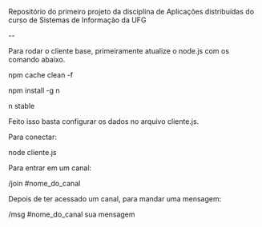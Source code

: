 Repositório do primeiro projeto da disciplina de Aplicações distribuídas do curso de Sistemas de Informação da UFG

--

Para rodar o cliente base, primeiramente atualize o node.js com os comando abaixo.

npm cache clean -f

npm install -g n

n stable


Feito isso basta configurar os dados no arquivo cliente.js.


Para conectar:

node cliente.js

Para entrar em um canal:

/join #nome_do_canal

Depois de ter acessado um canal, para mandar uma mensagem:

/msg #nome_do_canal sua mensagem